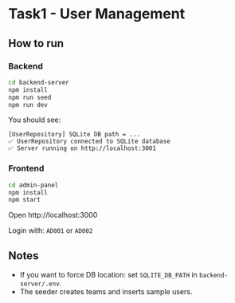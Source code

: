 # Task1 - User Management

## How to run

### Backend
```bash
cd backend-server
npm install
npm run seed
npm run dev
```
You should see:
```
[UserRepository] SQLite DB path = ...
✅ UserRepository connected to SQLite database
✅ Server running on http://localhost:3001
```

### Frontend
```bash
cd admin-panel
npm install
npm start
```
Open http://localhost:3000

Login with: `AD001` or `AD002`

## Notes
- If you want to force DB location: set `SQLITE_DB_PATH` in `backend-server/.env`.
- The seeder creates teams and inserts sample users.
